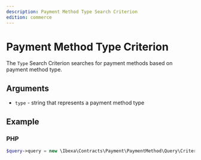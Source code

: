 ```yaml
---
description: Payment Method Type Search Criterion
edition: commerce
---
```


# Payment Method Type Criterion

The `Type` Search Criterion searches for payment methods based on payment method type.

## Arguments

- `type` - string that represents a payment method type

## Example

### PHP

``` php
$query->query = new \Ibexa\Contracts\Payment\PaymentMethod\Query\Criterion\Type('offline');
```
